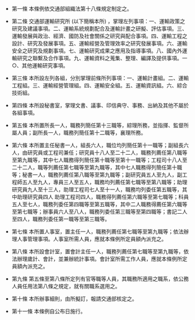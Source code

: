 * 第一條 本條例依交通部組織法第十八條規定制定之。

* 第二條 交通部運輸研究所 (以下簡稱本所) ，掌理左列事項：一、運輸政策之研究及建議事項。二、運輸系統規劃配合及運輸計畫之研擬、評估事項。三、運輸發展與政治、經濟、國防及社會關係之研究與配合事項。四、運輸工程之設計、研究及發展事項。五、運輸經營及管理效率之研究發展事項。六、運輸安全之研究及規劃事項。七、運輸研究成果之應用及指導事項。八、國內外運輸研究之聯繫及合作事項。九、運輸資料之蒐集、整理、編譯及提供事項。一○、其他運輸研究事項。

* 第三條 本所設左列各組，分別掌理前條所列事項：一、運輸計畫組。二、運輸工程組。三、運輸經營管理組。四、運輸安全組。五、運輸資訊組。六、綜合技術組。

* 第四條 本所設秘書室，掌理文書、議事、印信典守、事務、出納及其他不屬於各組事項。

* 第五條 本所置所長一人，職務列簡任第十三職等，綜理所務，並指揮、監督所屬人員；副所長一人，職務列簡任第十二職等，襄理所務。

* 第六條 本所置主任秘書一人，組長六人，職位均列簡任第十一職等；副組長六人，由研究員或工程司兼任；研究員十八人至二十二人，職務列薦任第八職等至第九職等，其中七人職務得列簡任第十職等至第十一職等；工程司十八人至二十二人，職等列薦任第七職等至第九職等，其中七人職務得列簡任第十職等；秘書一人，職務列薦任第八職等至第九職等；副研究員五人至九人，副工程師五人至九人，專員三人至五人，職務均列薦任第七職等至第八職等；助理研究員九人至十三人，助理工程司七人至十一人，職務均列委任第五職等，其中助理研究員四人 助理工程司四人，職務得列薦任第六職等至第七職等；科員五人至七人，職務列委任第四職等至第五職等，其中二人職務得薦任第六職等至第七職等；辦事員六人至八人，職務列委任第三職等至第四職等；書記二人至四人，職務列委任第一職等至第三職等。

* 第七條 本所置人事室，置主任一人，職務列薦任第七職等至第九職等；依法辦理人事管理事項。人事室所需人員，應就本條例所定員額內派充之。

* 第八條 本所設會計室，置會計主任一人，職務列薦任第七職等至第九職等，依法辦理歲計、會計，並兼辦統計事項。會計室所需工作人員，應就本條例所定員額內派充之。

* 第九條 第五條至第八條所定列有官等職等人員，其職務所適用之職系，依公務人員任用法第八條之規定，就有關職系選用之。

* 第十條 本所辦事細則，由所擬訂，報請交通部核定之。

* 第十一條 本條例自公布日施行。

